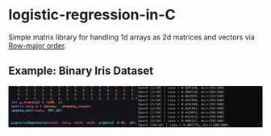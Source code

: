# logistic-regression-in-C

Simple matrix library for handling 1d arrays as 2d matrices and vectors via [Row-major order](https://en.wikipedia.org/wiki/Row-_and_column-major_order).


## Example: Binary Iris Dataset

![alt text](https://github.com/AlephEleven/logistic-regression-in-C/blob/main/results.PNG?raw=true)

